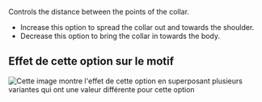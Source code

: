 Controls the distance between the points of the collar.

- Increase this option to spread the collar out and towards the shoulder.
- Decrease this option to bring the collar in towards the body.

## Effet de cette option sur le motif

![Cette image montre l'effet de cette option en superposant plusieurs variantes qui ont une valeur différente pour cette option](carlton_collarspread_sample.svg "Effet de cette option sur le motif")
